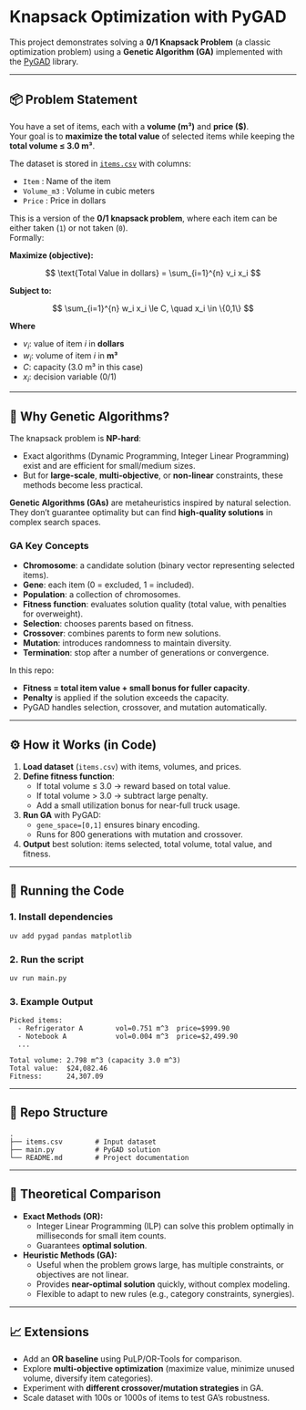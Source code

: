 # Knapsack Optimization with PyGAD

This project demonstrates solving a **0/1 Knapsack Problem** (a classic optimization problem) using a **Genetic Algorithm (GA)** implemented with the [PyGAD](https://pygad.readthedocs.io/) library.

---

## 📦 Problem Statement

You have a set of items, each with a **volume (m³)** and **price ($)**.  
Your goal is to **maximize the total value** of selected items while keeping the **total volume ≤ 3.0 m³**.

The dataset is stored in [`items.csv`](items.csv) with columns:

- `Item` : Name of the item
- `Volume_m3` : Volume in cubic meters
- `Price` : Price in dollars

This is a version of the **0/1 knapsack problem**, where each item can be either taken (`1`) or not taken (`0`).  
Formally:


**Maximize (objective):**

$$
\text{Total Value in dollars} = \sum_{i=1}^{n} v_i x_i
$$

**Subject to:**

$$
\sum_{i=1}^{n} w_i x_i \le C, \quad x_i \in \{0,1\}
$$

**Where**  
- $v_i$: value of item *i* in **dollars**  
- $w_i$: volume of item *i* in **m³**  
- $C$: capacity (3.0 m³ in this case)  
- $x_i$: decision variable (0/1)  

---

## 🧬 Why Genetic Algorithms?

The knapsack problem is **NP-hard**:  
- Exact algorithms (Dynamic Programming, Integer Linear Programming) exist and are efficient for small/medium sizes.  
- But for **large-scale**, **multi-objective**, or **non-linear** constraints, these methods become less practical.  

**Genetic Algorithms (GAs)** are metaheuristics inspired by natural selection. They don’t guarantee optimality but can find **high-quality solutions** in complex search spaces.

### GA Key Concepts
- **Chromosome**: a candidate solution (binary vector representing selected items).
- **Gene**: each item (0 = excluded, 1 = included).
- **Population**: a collection of chromosomes.
- **Fitness function**: evaluates solution quality (total value, with penalties for overweight).
- **Selection**: chooses parents based on fitness.
- **Crossover**: combines parents to form new solutions.
- **Mutation**: introduces randomness to maintain diversity.
- **Termination**: stop after a number of generations or convergence.

In this repo:
- **Fitness = total item value + small bonus for fuller capacity**.  
- **Penalty** is applied if the solution exceeds the capacity.  
- PyGAD handles selection, crossover, and mutation automatically.

---

## ⚙️ How it Works (in Code)

1. **Load dataset** (`items.csv`) with items, volumes, and prices.  
2. **Define fitness function**:
   - If total volume ≤ 3.0 → reward based on total value.  
   - If total volume > 3.0 → subtract large penalty.  
   - Add a small utilization bonus for near-full truck usage.  
3. **Run GA** with PyGAD:
   - `gene_space=[0,1]` ensures binary encoding.  
   - Runs for 800 generations with mutation and crossover.  
4. **Output** best solution: items selected, total volume, total value, and fitness.

---

## 🚀 Running the Code

### 1. Install dependencies
```bash
uv add pygad pandas matplotlib
```

### 2. Run the script
```bash
uv run main.py
```

### 3. Example Output
```
Picked items:
  - Refrigerator A        vol=0.751 m^3  price=$999.90
  - Notebook A            vol=0.004 m^3  price=$2,499.90
  ...

Total volume: 2.798 m^3 (capacity 3.0 m^3)
Total value:  $24,082.46
Fitness:      24,307.09
```

---

## 📂 Repo Structure
```
.
├── items.csv        # Input dataset
├── main.py          # PyGAD solution
└── README.md        # Project documentation
```

---

## 🔬 Theoretical Comparison

- **Exact Methods (OR):**
  - Integer Linear Programming (ILP) can solve this problem optimally in milliseconds for small item counts.
  - Guarantees **optimal solution**.
- **Heuristic Methods (GA):**
  - Useful when the problem grows large, has multiple constraints, or objectives are not linear.
  - Provides **near-optimal solution** quickly, without complex modeling.
  - Flexible to adapt to new rules (e.g., category constraints, synergies).

---

## 📈 Extensions
- Add an **OR baseline** using PuLP/OR-Tools for comparison.  
- Explore **multi-objective optimization** (maximize value, minimize unused volume, diversify item categories).  
- Experiment with **different crossover/mutation strategies** in GA.  
- Scale dataset with 100s or 1000s of items to test GA’s robustness.  
